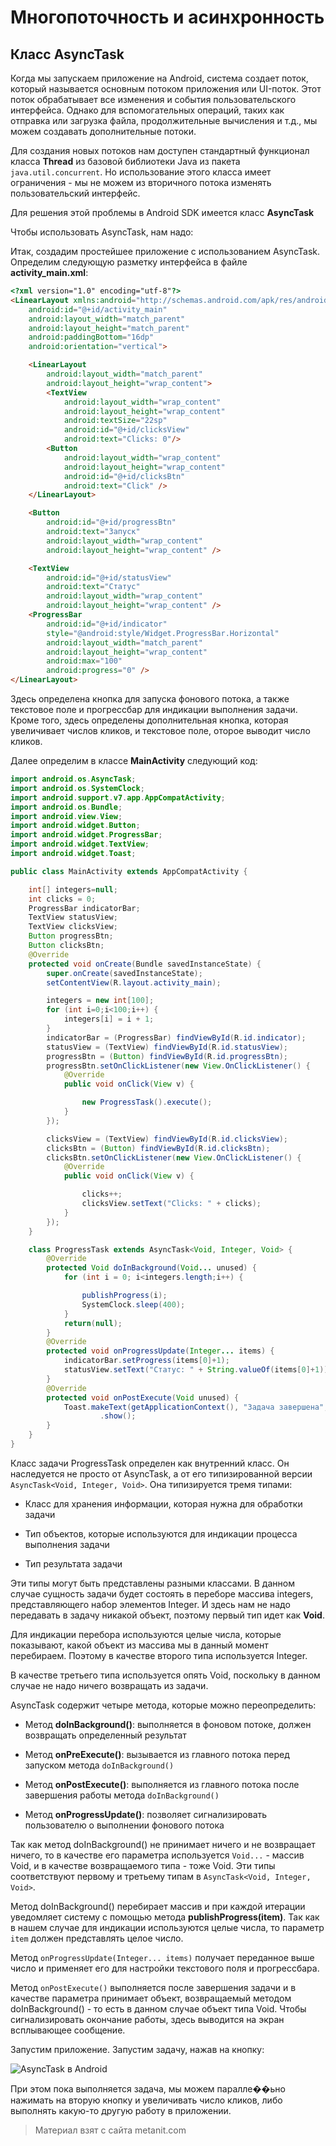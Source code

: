 # Многопоточность и асинхронность

## Класс AsyncTask

Когда мы запускаем приложение на Android, система создает поток, который называется основным потоком приложения или UI-поток. Этот поток обрабатывает все изменения и события пользовательского интерфейса. Однако для вспомогательных операций, таких как отправка или загрузка файла, продолжительные вычисления и т.д., мы можем создавать дополнительные потоки.

Для создания новых потоков нам доcтупен стандартный функционал класса **Thread** из базовой библиотеки Java из пакета `java.util.concurrent`. Но использование этого класса имеет ограничения - мы не можем из вторичного потока изменять пользовательский интерфейс.

Для решения этой проблемы в Android SDK имеется класс **AsyncTask**

Чтобы использовать AsyncTask, нам надо:

Итак, создадим простейшее приложение с использованием AsyncTask. Определим следующую разметку интерфейса в файле **activity_main.xml**:

```html
<?xml version="1.0" encoding="utf-8"?>
<LinearLayout xmlns:android="http://schemas.android.com/apk/res/android"
    android:id="@+id/activity_main"
    android:layout_width="match_parent"
    android:layout_height="match_parent"
    android:paddingBottom="16dp"
    android:orientation="vertical">

    <LinearLayout
        android:layout_width="match_parent"
        android:layout_height="wrap_content">
        <TextView
            android:layout_width="wrap_content"
            android:layout_height="wrap_content"
            android:textSize="22sp"
            android:id="@+id/clicksView"
            android:text="Clicks: 0"/>
        <Button
            android:layout_width="wrap_content"
            android:layout_height="wrap_content"
            android:id="@+id/clicksBtn"
            android:text="Click" />
    </LinearLayout>

    <Button
        android:id="@+id/progressBtn"
        android:text="Запуск"
        android:layout_width="wrap_content"
        android:layout_height="wrap_content" />

    <TextView
        android:id="@+id/statusView"
        android:text="Статус"
        android:layout_width="wrap_content"
        android:layout_height="wrap_content" />
    <ProgressBar
        android:id="@+id/indicator"
        style="@android:style/Widget.ProgressBar.Horizontal"
        android:layout_width="match_parent"
        android:layout_height="wrap_content"
        android:max="100"
        android:progress="0" />
</LinearLayout>
```

Здесь определена кнопка для запуска фонового потока, а также текстовое поле и прогрессбар для индикации выполнения задачи. Кроме того, здесь определены дополнительная кнопка, которая увеличивает числов кликов, и текстовое поле, оторое выводит число кликов.

Далее определим в классе **MainActivity** следующий код:

```java
import android.os.AsyncTask;
import android.os.SystemClock;
import android.support.v7.app.AppCompatActivity;
import android.os.Bundle;
import android.view.View;
import android.widget.Button;
import android.widget.ProgressBar;
import android.widget.TextView;
import android.widget.Toast;

public class MainActivity extends AppCompatActivity {

    int[] integers=null;
    int clicks = 0;
    ProgressBar indicatorBar;
    TextView statusView;
    TextView clicksView;
    Button progressBtn;
    Button clicksBtn;
    @Override
    protected void onCreate(Bundle savedInstanceState) {
        super.onCreate(savedInstanceState);
        setContentView(R.layout.activity_main);

        integers = new int[100];
        for (int i=0;i<100;i++) {
            integers[i] = i + 1;
        }
        indicatorBar = (ProgressBar) findViewById(R.id.indicator);
        statusView = (TextView) findViewById(R.id.statusView);
        progressBtn = (Button) findViewById(R.id.progressBtn);
        progressBtn.setOnClickListener(new View.OnClickListener() {
            @Override
            public void onClick(View v) {

                new ProgressTask().execute();
            }
        });

        clicksView = (TextView) findViewById(R.id.clicksView);
        clicksBtn = (Button) findViewById(R.id.clicksBtn);
        clicksBtn.setOnClickListener(new View.OnClickListener() {
            @Override
            public void onClick(View v) {

                clicks++;
                clicksView.setText("Clicks: " + clicks);
            }
        });
    }

    class ProgressTask extends AsyncTask<Void, Integer, Void> {
        @Override
        protected Void doInBackground(Void... unused) {
            for (int i = 0; i<integers.length;i++) {

                publishProgress(i);
                SystemClock.sleep(400);
            }
            return(null);
        }
        @Override
        protected void onProgressUpdate(Integer... items) {
            indicatorBar.setProgress(items[0]+1);
            statusView.setText("Статус: " + String.valueOf(items[0]+1));
        }
        @Override
        protected void onPostExecute(Void unused) {
            Toast.makeText(getApplicationContext(), "Задача завершена", Toast.LENGTH_SHORT)
                    .show();
        }
    }
}
```

Класс задачи ProgressTask определен как внутренний класс. Он наследуется не просто от AsyncTask, а от его типизированной версии `AsyncTask<Void, Integer, Void>`. Она типизируется тремя типами:

- Класс для хранения информации, которая нужна для обработки задачи

- Тип объектов, которые используются для индикации процесса выполнения задачи

- Тип результата задачи

Эти типы могут быть представлены разными классами. В данном случае сущность задачи будет состоять в переборе массива integers, представляющего набор элементов Integer. И здесь нам не надо передавать в задачу никакой объект, поэтому первый тип идет как **Void**.

Для индикации перебора используются целые числа, которые показывают, какой объект из массива мы в данный момент перебираем. Поэтому в качестве второго типа используется Integer.

В качестве третьего типа используется опять Void, поскольку в данном случае не надо ничего возвращать из задачи.

AsyncTask содержит четыре метода, которые можно переопределить:

- Метод **doInBackground()**: выполняется в фоновом потоке, должен возвращать определенный результат

- Метод **onPreExecute()**: вызывается из главного потока перед запуском метода `doInBackground()`

- Метод **onPostExecute()**: выполняется из главного потока после завершения работы метода `doInBackground()`

- Метод **onProgressUpdate()**: позволяет сигнализировать пользователю о выполнении фонового потока

Так как метод doInBackground() не принимает ничего и не возвращает ничего, то в качестве его параметра используется `Void...` - массив Void, и в качестве возвращаемого типа - тоже Void. Эти типы соответствуют первому и третьему типам в `AsyncTask<Void, Integer, Void>`.

Метод doInBackground() перебирает массив и при каждой итерации уведомляет систему с помощью метода **publishProgress(item)**. Так как в нашем случае для индикации используются целые числа, то параметр `item` должен представлять целое число.

Метод `onProgressUpdate(Integer... items)` получает переданное выше число и применяет его для настройки текстового поля и прогрессбара.

Метод `onPostExecute()` выполняется после завершения задачи и в качестве параметра принимает объект, возвращаемый методом doInBackground() - то есть в данном случае объект типа Void. Чтобы сигнализировать окончание работы, здесь выводится на экран всплывающее сообщение.

Запустим приложение. Запустим задачу, нажав на кнопку:

![AsyncTask в Android](https://metanit.com/java/android/pics/asynctask1.png)

При этом пока выполняется задача, мы можем паралле��ьно нажимать на вторую кнопку и увеличивать число кликов, либо выполнять какую-то другую работу в приложении.


> Материал взят с сайта metanit.com
